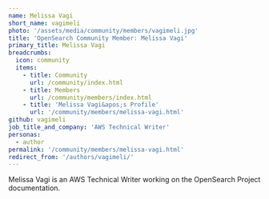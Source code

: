 ```yaml
---
name: Melissa Vagi
short_name: vagimeli
photo: '/assets/media/community/members/vagimeli.jpg'
title: 'OpenSearch Community Member: Melissa Vagi'
primary_title: Melissa Vagi
breadcrumbs:
  icon: community
  items:
    - title: Community
      url: /community/index.html
    - title: Members
      url: /community/members/index.html
    - title: 'Melissa Vagi&apos;s Profile'
      url: '/community/members/melissa-vagi.html'
github: vagimeli
job_title_and_company: 'AWS Technical Writer'
personas:
  - author
permalink: '/community/members/melissa-vagi.html'
redirect_from: '/authors/vagimeli/'
---
```


Melissa Vagi is an AWS Technical Writer working on the OpenSearch Project documentation.